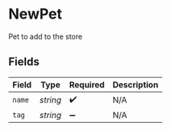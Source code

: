 # NewPet

Pet to add to the store


## Fields

| Field              | Type               | Required           | Description        |
| ------------------ | ------------------ | ------------------ | ------------------ |
| `name`             | *string*           | :heavy_check_mark: | N/A                |
| `tag`              | *string*           | :heavy_minus_sign: | N/A                |